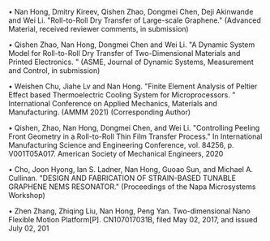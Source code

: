•	Nan Hong, Dmitry Kireev, Qishen Zhao, Dongmei Chen, Deji Akinwande and Wei Li. "Roll-to-Roll Dry Transfer of Large-scale Graphene." (Advanced Material, received reviewer comments, in submission) 

•	Qishen Zhao, Nan Hong, Dongmei Chen and Wei Li. "A Dynamic System Model for Roll-to-Roll Dry Transfer of Two-Dimensional Materials and Printed Electronics. " (ASME, Journal of Dynamic Systems, Measurement and Control, in submission)

•	Weishen Chu, Jiahe Lv and Nan Hong. "Finite Element Analysis of Peltier Effect based Thermoelectric Cooling System for Microprocessors. " International Conference on Applied Mechanics, Materials and Manufacturing. (AMMM 2021) (Corresponding Author) 

•	Qishen, Zhao, Nan Hong, Dongmei Chen, and Wei Li. "Controlling Peeling Front Geometry in a Roll-to-Roll Thin Film Transfer Process." In International Manufacturing Science and Engineering Conference, vol. 84256, p. V001T05A017. American Society of Mechanical Engineers, 2020

•	Cho, Joon Hyong, Ian S. Ladner, Nan Hong, Guoao Sun, and Michael A. Cullinan. "DESIGN AND FABRICATION OF STRAIN-BASED TUNABLE GRAPHENE NEMS RESONATOR." (Proceedings of the Napa Microsystems Workshop)

•	Zhen Zhang, Zhiqing Liu, Nan Hong, Peng Yan. Two-dimensional Nano Flexible Motion Platform[P]. CN107017031B, filed May 02, 2017, and issued July 02, 201
